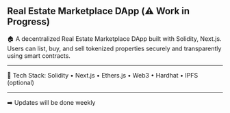 ## Real Estate Marketplace DApp (⚠️ Work in Progress)

🏠 A decentralized Real Estate Marketplace DApp built with Solidity, Next.js. Users can list, buy, and sell tokenized properties securely and transparently using smart contracts. 

---
  
🔧 Tech Stack: Solidity • Next.js • Ethers.js • Web3 • Hardhat • IPFS (optional)    

--- 

 ➡️ Updates will be done weekly 
